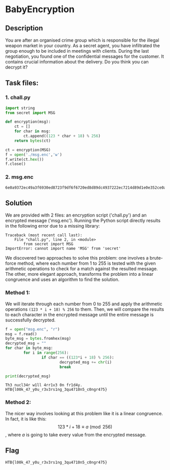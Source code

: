 # BabyEncryption

## Description

You are after an organised crime group which is responsible for the illegal weapon market in your country. As a secret agent, you have infiltrated the group enough to be included in meetings with clients. During the last negotiation, you found one of the confidential messages for the customer. It contains crucial information about the delivery. Do you think you can decrypt it?

## Task files:
### 1. chall.py
```python
import string
from secret import MSG

def encryption(msg):
    ct = []
    for char in msg:
        ct.append((123 * char + 18) % 256)
    return bytes(ct)

ct = encryption(MSG)
f = open('./msg.enc','w')
f.write(ct.hex())
f.close()
```

### 2. msg.enc
```
6e0a9372ec49a3f6930ed8723f9df6f6720ed8d89dc4937222ec7214d89d1e0e352ce0aa6ec82bf622227bb70e7fb7352249b7d893c493d8539dec8fb7935d490e7f9d22ec89b7a322ec8fd80e7f8921
```

## Solution

We are provided with 2 files: an encryption script ('chall.py') and an encrypted message ('msg.enc'). Running the Python script directly results in the following error due to a missing library:
```
Traceback (most recent call last):
    File "chall.py", line 2, in <module>
        from secret import MSG
ImportError: cannot import name 'MSG' from 'secret'
```

We discovered two approaches to solve this problem: one involves a brute-force method, where each number from 1 to 255 is tested with the given arithmetic operations to check for a match against the resulted message. The other, more elegant approach, transforms the problem into a linear congruence and uses an algorithm to find the solution.

### Method 1:
We will iterate through each number from 0 to 255 and apply the arithmetic operations `(123 * i + 18) % 256` to them. Then, we will compare the results to each character in the encrypted message until the entire message is successfully decrypted.
```python
f = open("msg.enc", "r")
msg = f.read()
byte_msg = bytes.fromhex(msg)
decrypted_msg = ""
for char in byte_msg:
        for i in range(256):
                if char == ((123*i + 18) % 256):
                        decrypted_msg += chr(i)
                        break

print(decrypted_msg)
```
```
Th3 nucl34r w1ll 4rr1v3 0n fr1d4y.
HTB{l00k_47_y0u_r3v3rs1ng_3qu4710n5_c0ngr475}
```

### Method 2:
The nicer way involves looking at this problem like it is a linear congruence. In fact, it is like this: $$123*i + 18 \equiv a \pmod{256}$$, where $`a`$ is going to take every value from the encrypted message. 

## Flag
```
HTB{l00k_47_y0u_r3v3rs1ng_3qu4710n5_c0ngr475}
```
